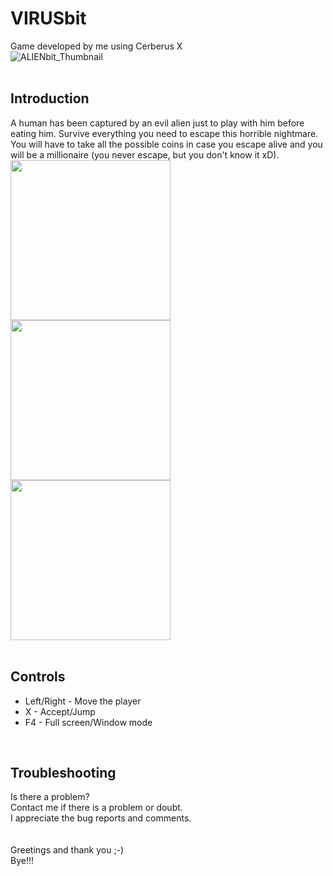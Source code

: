 # VIRUSbit
Game developed by me using Cerberus X
</br>
![ALIENbit_Thumbnail](https://user-images.githubusercontent.com/99989085/154798163-5f075f98-6b22-4a65-842c-fb96a2bcc096.png)
</br>
</br>

## Introduction
A human has been captured by an evil alien just to play with him before eating him. Survive everything you need to escape this horrible nightmare.
You will have to take all the possible coins in case you escape alive and you will be a millionaire (you never escape, but you don't know it xD).
</br>
<img src="https://user-images.githubusercontent.com/99989085/154798886-535c5990-45c4-4864-acac-2d994c2c4ea6.png" width="256" height="256" />     <img src="https://user-images.githubusercontent.com/99989085/154798887-05d5999f-f815-49bf-b597-b8c38322422b.png" width="256" height="256" />     <img src="https://user-images.githubusercontent.com/99989085/154798888-25063ee5-1bc3-4149-aadb-978ff85f78f0.png" width="256" height="256" />
</br>
</br>

## Controls
- Left/Right - Move the player
- X - Accept/Jump
- F4 - Full screen/Window mode
</br>

## Troubleshooting
Is there a problem?</br>
Contact me if there is a problem or doubt.</br>
I appreciate the bug reports and comments.</br>
</br>
</br>
Greetings and thank you ;-)</br>
Bye!!!
